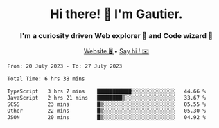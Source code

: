 <h1 align="center">Hi there! 👋 I'm Gautier.</h1>
<h3 align="center">I'm a curiosity driven Web explorer 🚀 and Code wizard 🧙</h3>

<p align="center">
  <a href="https://xisabla.github.io/">Website 🖥️ </a> •
  <a href="mailto:xisabla.dev@gmail.com">Say hi ! ✉️</a>
</p>

<!--START_SECTION:waka-->

```txt
From: 20 July 2023 - To: 27 July 2023

Total Time: 6 hrs 38 mins

TypeScript   3 hrs 7 mins    ███████████░░░░░░░░░░░░░░   44.66 %
JavaScript   2 hrs 21 mins   ████████▒░░░░░░░░░░░░░░░░   33.67 %
SCSS         23 mins         █▒░░░░░░░░░░░░░░░░░░░░░░░   05.55 %
Other        22 mins         █▒░░░░░░░░░░░░░░░░░░░░░░░   05.30 %
JSON         20 mins         █▒░░░░░░░░░░░░░░░░░░░░░░░   04.92 %
```

<!--END_SECTION:waka-->
